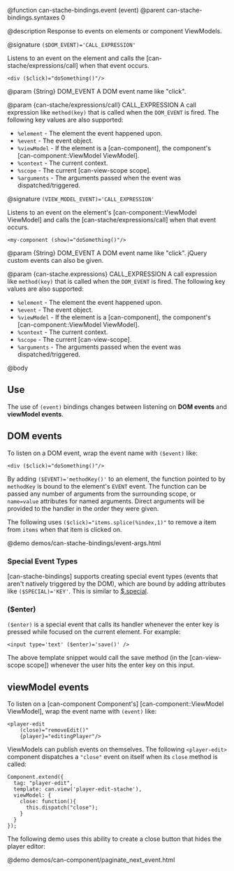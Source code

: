 @function can-stache-bindings.event \(event\)
@parent can-stache-bindings.syntaxes 0

@description Response to events on elements or component ViewModels.

@signature `($DOM_EVENT)='CALL_EXPRESSION'`

Listens to an event on the element and calls the [can-stache/expressions/call] when that event occurs.

```
<div ($click)="doSomething()"/>
```

@param {String} DOM_EVENT A DOM event name like "click".

@param {can-stache/expressions/call} CALL_EXPRESSION A call expression like `method(key)` that is called when the `DOM_EVENT` is fired. The following key values are also supported:

 - `%element` - The element the event happened upon.
 - `%event` - The event object.
 - `%viewModel` - If the element is a [can-component], the component's [can-component::ViewModel ViewModel].
 - `%context` - The current context.
 - `%scope` - The current [can-view-scope scope].
 - `%arguments` - The arguments passed when the event was dispatched/triggered.

@signature `(VIEW_MODEL_EVENT)='CALL_EXPRESSION'`

Listens to an event on the element's [can-component::ViewModel ViewModel] and calls the [can-stache/expressions/call] when that event occurs.

```
<my-component (show)="doSomething()"/>
```

@param {String} DOM_EVENT A DOM event name like "click". jQuery custom events can also
be given.

@param {can-stache.expressions} CALL_EXPRESSION A call expression like `method(key)` that is called when the `DOM_EVENT`
is fired. The following key values are also supported:

 - `%element` - The element the event happened upon.
 - `%event` - The event object.
 - `%viewModel` - If the element is a [can-component], the component's [can-component::ViewModel ViewModel].
 - `%context` - The current context.
 - `%scope` - The current [can-view-scope].
 - `%arguments` - The arguments passed when the event was dispatched/triggered.


@body

## Use

The use of `(event)` bindings changes between listening on __DOM events__ and __viewModel events__.

## DOM events

To listen on a DOM event, wrap the event name with `($event)` like:

```
<div ($click)="doSomething()"/>
```

By adding `($EVENT)='methodKey()'` to an element, the function pointed to
by `methodKey` is bound to the element's `EVENT` event. The function can be
passed any number of arguments from the surrounding scope, or `name=value`
attributes for named arguments. Direct arguments will be provided to the
handler in the order they were given.

The following uses `($click)="items.splice(%index,1)"` to remove a
item from `items` when that item is clicked on.

@demo demos/can-stache-bindings/event-args.html

### Special Event Types

[can-stache-bindings] supports creating special event types
(events that aren't natively triggered by the DOM), which are
bound by adding attributes like `($SPECIAL)='KEY'`. This is
similar to [$.special](http://benalman.com/news/2010/03/jquery-special-events/).

### ($enter)

`($enter)` is a special event that calls its handler whenever the enter
key is pressed while focused on the current element. For example:

	<input type='text' ($enter)='save()' />

The above template snippet would call the save method
(in the [can-view-scope scope]) whenever
the user hits the enter key on this input.

## viewModel events

To listen on a [can-component Component's] [can-component::ViewModel ViewModel], wrap the event name with `(event)` like:

```
<player-edit
  	(close)="removeEdit()"
  	{player}="editingPlayer"/>
```

ViewModels can publish events on themselves. The following `<player-edit>` component
 dispatches a `"close"` event on itself when its `close` method is called:

```
Component.extend({
  tag: "player-edit",
  template: can.view('player-edit-stache'),
  viewModel: {
    close: function(){
      this.dispatch("close");
    }
  }
});
```

The following demo uses this ability to create a close button that
hides the player editor:

@demo demos/can-component/paginate_next_event.html
